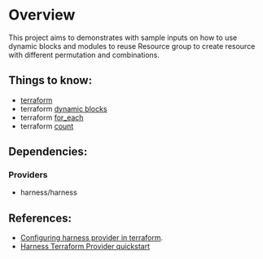 # Overview
This project aims to demonstrates with sample inputs on how to use dynamic blocks and modules to reuse Resource group to create resource with different permutation and combinations.

## Things to know:
- [terraform](https://developer.hashicorp.com/terraform]/[opentofu][https://opentofu.org/docs/)
- terraform [dynamic blocks](https://developer.hashicorp.com/terraform/language/expressions/dynamic-blocks)
- terraform [for_each](https://developer.hashicorp.com/terraform/language/meta-arguments/for_each)
- terraform [count](https://developer.hashicorp.com/terraform/language/meta-arguments/count)

## Dependencies:
### Providers
- harness/harness

## References:
- [Configuring harness provider in terraform](https://registry.terraform.io/providers/harness/harness/latest/docs).
- [Harness Terraform Provider quickstart](https://developer.harness.io/docs/platform/automation/terraform/harness-terraform-provider/)